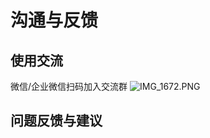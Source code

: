 # 沟通与反馈

## 使用交流

微信/企业微信扫码加入交流群
![IMG_1672.PNG](https://blogimagesrep-1257180516.cos.ap-guangzhou.myqcloud.com/elog-docs-images/FuBJmZMQwvgi4bgVyd0dAJ5qPS5I.png)

## 问题反馈与建议
